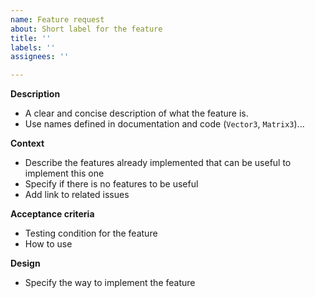 ```yaml
---
name: Feature request
about: Short label for the feature
title: ''
labels: ''
assignees: ''

---
```


**Description**
- A clear and concise description of what the feature is. 
- Use names defined in documentation and code (`Vector3`, `Matrix3`)... 

**Context**
- Describe the features already implemented that can be useful to implement this one
- Specify if there is no features to be useful
- Add link to related issues

**Acceptance criteria**
- Testing condition for the feature
- How to use

**Design**
- Specify the way to implement the feature
